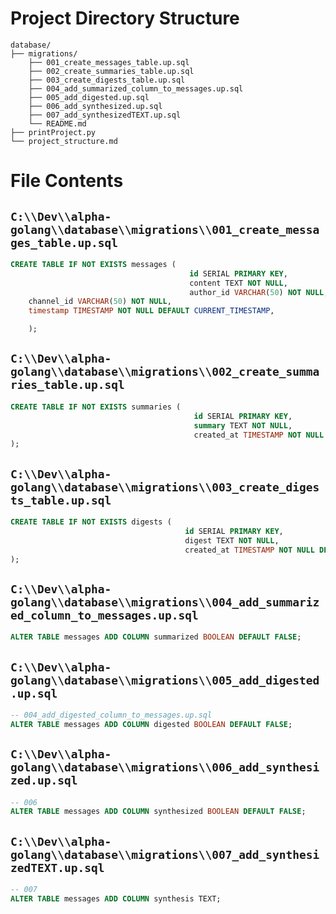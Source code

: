 # Project Directory Structure

```
database/
├── migrations/
    ├── 001_create_messages_table.up.sql
    ├── 002_create_summaries_table.up.sql
    ├── 003_create_digests_table.up.sql
    ├── 004_add_summarized_column_to_messages.up.sql
    ├── 005_add_digested.up.sql
    ├── 006_add_synthesized.up.sql
    ├── 007_add_synthesizedTEXT.up.sql
    └── README.md
├── printProject.py
└── project_structure.md
```

# File Contents

## `C:\\Dev\\alpha-golang\\database\\migrations\\001_create_messages_table.up.sql`
```sql
CREATE TABLE IF NOT EXISTS messages (
                                        id SERIAL PRIMARY KEY,
                                        content TEXT NOT NULL,
                                        author_id VARCHAR(50) NOT NULL,
    channel_id VARCHAR(50) NOT NULL,
    timestamp TIMESTAMP NOT NULL DEFAULT CURRENT_TIMESTAMP,

    );

```

## `C:\\Dev\\alpha-golang\\database\\migrations\\002_create_summaries_table.up.sql`
```sql
CREATE TABLE IF NOT EXISTS summaries (
                                         id SERIAL PRIMARY KEY,
                                         summary TEXT NOT NULL,
                                         created_at TIMESTAMP NOT NULL DEFAULT CURRENT_TIMESTAMP
);

```

## `C:\\Dev\\alpha-golang\\database\\migrations\\003_create_digests_table.up.sql`
```sql
CREATE TABLE IF NOT EXISTS digests (
                                       id SERIAL PRIMARY KEY,
                                       digest TEXT NOT NULL,
                                       created_at TIMESTAMP NOT NULL DEFAULT CURRENT_TIMESTAMP
);

```

## `C:\\Dev\\alpha-golang\\database\\migrations\\004_add_summarized_column_to_messages.up.sql`
```sql
ALTER TABLE messages ADD COLUMN summarized BOOLEAN DEFAULT FALSE;

```

## `C:\\Dev\\alpha-golang\\database\\migrations\\005_add_digested.up.sql`
```sql
-- 004_add_digested_column_to_messages.up.sql
ALTER TABLE messages ADD COLUMN digested BOOLEAN DEFAULT FALSE;

```

## `C:\\Dev\\alpha-golang\\database\\migrations\\006_add_synthesized.up.sql`
```sql
-- 006
ALTER TABLE messages ADD COLUMN synthesized BOOLEAN DEFAULT FALSE;
```

## `C:\\Dev\\alpha-golang\\database\\migrations\\007_add_synthesizedTEXT.up.sql`
```sql
-- 007
ALTER TABLE messages ADD COLUMN synthesis TEXT;
```

